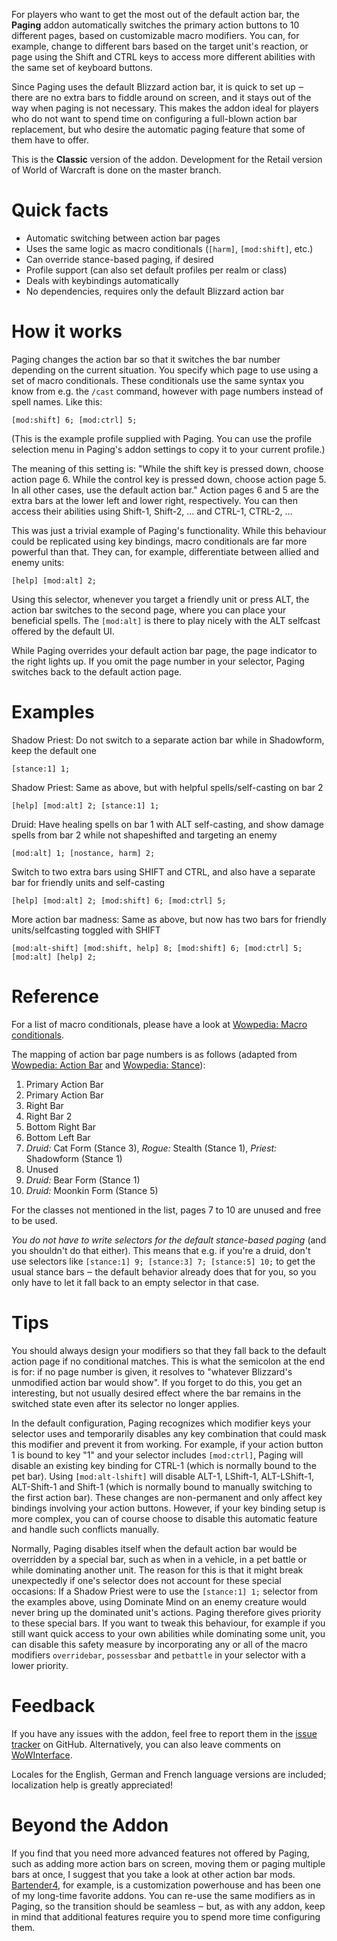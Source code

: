 For players who want to get the most out of the default action bar, the **Paging** addon automatically switches the primary action buttons to 10 different pages, based on customizable macro modifiers. You can, for example, change to different bars based on the target unit's reaction, or page using the Shift and CTRL keys to access more different abilities with the same set of keyboard buttons.

Since Paging uses the default Blizzard action bar, it is quick to set up ‒ there are no extra bars to fiddle around on screen, and it stays out of the way when paging is not necessary. This makes the addon ideal for players who do not want to spend time on configuring a full-blown action bar replacement, but who desire the automatic paging feature that some of them have to offer.

This is the **Classic** version of the addon. Development for the Retail version of World of Warcraft is done on the master branch.

Quick facts
===========

* Automatic switching between action bar pages
* Uses the same logic as macro conditionals (`[harm]`, `[mod:shift]`, etc.)
* Can override stance-based paging, if desired
* Profile support (can also set default profiles per realm or class)
* Deals with keybindings automatically
* No dependencies, requires only the default Blizzard action bar

How it works
============

Paging changes the action bar so that it switches the bar number depending on the current situation. You specify which page to use using a set of macro conditionals. These conditionals use the same syntax you know from e.g. the `/cast` command, however with page numbers instead of spell names. Like this:

`[mod:shift] 6; [mod:ctrl] 5;`

(This is the example profile supplied with Paging. You can use the profile selection menu in Paging's addon settings to copy it to your current profile.)

The meaning of this setting is: "While the shift key is pressed down, choose action page 6. While the control key is pressed down, choose action page 5. In all other cases, use the default action bar."
Action pages 6 and 5 are the extra bars at the lower left and lower right, respectively. You can then access their abilities using Shift-1, Shift-2, … and CTRL-1, CTRL-2, …

This was just a trivial example of Paging's functionality. While this behaviour could be replicated using key bindings, macro conditionals are far more powerful than that. They can, for example, differentiate between allied and enemy units:

`[help] [mod:alt] 2;`

Using this selector, whenever you target a friendly unit or press ALT, the action bar switches to the second page, where you can place your beneficial spells. The `[mod:alt]` is there to play nicely with the ALT selfcast offered by the default UI.

While Paging overrides your default action bar page, the page indicator to the right lights up. If you omit the page number in your selector, Paging switches back to the default action page.

Examples
========

Shadow Priest: Do not switch to a separate action bar while in Shadowform, keep the default one

    [stance:1] 1;

Shadow Priest: Same as above, but with helpful spells/self-casting on bar 2

    [help] [mod:alt] 2; [stance:1] 1;

Druid: Have healing spells on bar 1 with ALT self-casting, and show damage spells from bar 2 while not shapeshifted and targeting an enemy

    [mod:alt] 1; [nostance, harm] 2;

Switch to two extra bars using SHIFT and CTRL, and also have a separate bar for friendly units and self-casting

    [help] [mod:alt] 2; [mod:shift] 6; [mod:ctrl] 5;

More action bar madness: Same as above, but now has two bars for friendly units/selfcasting toggled with SHIFT

    [mod:alt-shift] [mod:shift, help] 8; [mod:shift] 6; [mod:ctrl] 5; [mod:alt] [help] 2;

Reference
=========

For a list of macro conditionals, please have a look at [Wowpedia: Macro conditionals](http://www.wowpedia.org/Macro_conditionals).

The mapping of action bar page numbers is as follows (adapted from [Wowpedia: Action Bar](http://www.wowpedia.org/Action_Bar) and [Wowpedia: Stance](http://www.wowpedia.org/Stance)):

1. Primary Action Bar
2. Primary Action Bar
3. Right Bar
4. Right Bar 2
5. Bottom Right Bar
6. Bottom Left Bar
7. *Druid:* Cat Form (Stance 3), *Rogue:* Stealth (Stance 1), *Priest:* Shadowform (Stance 1)
8. Unused
9. *Druid:* Bear Form (Stance 1)
10. *Druid:* Moonkin Form (Stance 5)

For the classes not mentioned in the list, pages 7 to 10 are unused and free to be used.

*You do not have to write selectors for the default stance-based paging* (and you shouldn't do that either). This means that e.g. if you're a druid, don't use selectors like `[stance:1] 9; [stance:3] 7; [stance:5] 10;` to get the usual stance bars ‒ the default behavior already does that for you, so you only have to let it fall back to an empty selector in that case.

Tips
====

You should always design your modifiers so that they fall back to the default action page if no conditional matches. This is what the semicolon at the end is for: if no page number is given, it resolves to "whatever Blizzard's unmodified action bar would show".
If you forget to do this, you get an interesting, but not usually desired effect where the bar remains in the switched state even after its selector no longer applies.

In the default configuration, Paging recognizes which modifier keys your selector uses and temporarily disables any key combination that could mask this modifier and prevent it from working. For example, if your action button 1 is bound to key "1" and your selector includes `[mod:ctrl]`, Paging will disable an existing key binding for CTRL-1 (which is normally bound to the pet bar). Using `[mod:alt-lshift]` will disable ALT-1, LShift-1, ALT-LShift-1, ALT-Shift-1 and Shift-1 (which is normally bound to manually switching to the first action bar). These changes are non-permanent and only affect key bindings involving your action buttons. However, if your key binding setup is more complex, you can of course choose to disable this automatic feature and handle such conflicts manually.

Normally, Paging disables itself when the default action bar would be overridden by a special bar, such as when in a vehicle, in a pet battle or while dominating another unit. The reason for this is that it might break unexpectedly if one's selector does not account for these special occasions: If a Shadow Priest were to use the `[stance:1] 1;` selector from the examples above, using Dominate Mind on an enemy creature would never bring up the dominated unit's actions. Paging therefore gives priority to these special bars.
If you want to tweak this behaviour, for example if you still want quick access to your own abilities while dominating some unit, you can disable this safety measure by incorporating any or all of the macro modifiers `overridebar`, `possessbar` and `petbattle` in your selector with a lower priority.

Feedback
========

If you have any issues with the addon, feel free to report them in the [issue tracker](https://github.com/teomyr/Paging/issues) on GitHub. Alternatively, you can also leave comments on [WoWInterface](http://www.wowinterface.com/downloads/fileinfo.php?id=18229#comments).

Locales for the English, German and French language versions are included; localization help is greatly appreciated!

Beyond the Addon
================

If you find that you need more advanced features not offered by Paging, such as adding more action bars on screen, moving them or paging multiple bars at once, I suggest that you take a look at other action bar mods. [Bartender4](http://www.wowinterface.com/downloads/info11190-Bartender4.html), for example, is a customization powerhouse and has been one of my long-time favorite addons. You can re-use the same modifiers as in Paging, so the transition should be seamless ‒ but, as with any addon, keep in mind that additional features require you to spend more time configuring them.
